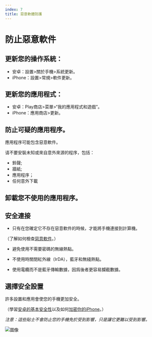 ```yaml
---
index: 7
title: 惡意軟體防護
---
```

# 防止惡意軟件

## 更新您的操作系統：

*   安卓：設置>關於手機>系統更新。
*   iPhone：設置>常規>軟件更新。

## 更新您的應用程式：

*   安卓：Play商店>菜單>“我的應用程式和遊戲”。
*   iPhone：應用商店>更新。

## 防止可疑的應用程序。

應用程序可能包含惡意軟件。

请不要安裝未知或來自意外來源的程序，包括：

*   鈴聲;
*   牆紙;
*   應用程序；
*   任何意外下載

## 卸載您不使用的應用程序。

## 安全連接

*   只有在您確定它不存在惡意軟件的時候，才能將手機連接到計算機。

（了解如何檢查[惡意軟件](umbrella://lesson/malware/0)。）

*   避免使用不需要密碼的無線熱點。

*   不使用時關閉紅外線（IrDA），藍牙和無綫熱點。

*   使用電纜而不是藍牙傳輸數據，因爲後者更容易攔截數據。

## 選擇安全設置

許多設置和應用會使您的手機更加安全。

（學習[安卓的基本安全性](umbrella://lesson/android)以及如何[加密你的iPhone](umbrella://lesson/encrypt-your-iphone)。）

*注意：這些貼士不會防止您的手機免於受到影響，只是讓它更難以受到影響。*

![圖像](mobile6.png)